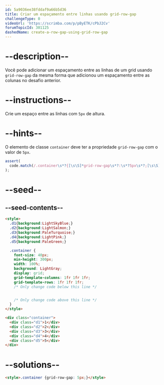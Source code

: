 ```yaml
---
id: 5a9036ee38fddaf9a66b5d36
title: Criar um espaçamento entre linhas usando grid-row-gap
challengeType: 0
videoUrl: 'https://scrimba.com/p/pByETK/cPbJ2Cv'
forumTopicId: 301125
dashedName: create-a-row-gap-using-grid-row-gap
---
```


# --description--

Você pode adicionar um espaçamento entre as linhas de um grid usando `grid-row-gap` da mesma forma que adicionou um espaçamento entre as colunas no desafio anterior.

# --instructions--

Crie um espaço entre as linhas com `5px` de altura.

# --hints--

O elemento de classe `container` deve ter a propriedade `grid-row-gap` com o valor de `5px`.

```js
assert(
  code.match(/.container\s*?{[\s\S]*grid-row-gap\s*?:\s*?5px\s*?;[\s\S]*}/gi)
);
```

# --seed--

## --seed-contents--

```html
<style>
  .d1{background:LightSkyBlue;}
  .d2{background:LightSalmon;}
  .d3{background:PaleTurquoise;}
  .d4{background:LightPink;}
  .d5{background:PaleGreen;}

  .container {
    font-size: 40px;
    min-height: 300px;
    width: 100%;
    background: LightGray;
    display: grid;
    grid-template-columns: 1fr 1fr 1fr;
    grid-template-rows: 1fr 1fr 1fr;
    /* Only change code below this line */


    /* Only change code above this line */
  }
</style>

<div class="container">
  <div class="d1">1</div>
  <div class="d2">2</div>
  <div class="d3">3</div>
  <div class="d4">4</div>
  <div class="d5">5</div>
</div>
```

# --solutions--

```html
<style>.container {grid-row-gap: 5px;}</style>
```
